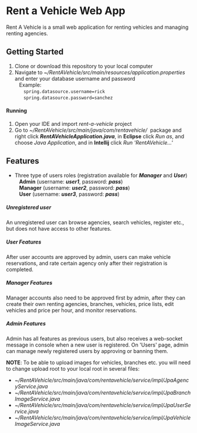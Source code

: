 # Rent a Vehicle Web App

Rent A Vehicle is a small web application for renting vehicles and managing renting agencies.

## Getting Started

1. Clone or download this repository to your local computer
2. Navigate to _~/RentAVehicle/src/main/resources/application.properties_ and enter your database username and password  
&nbsp;&nbsp;&nbsp;Example:    
&nbsp;&nbsp;&nbsp;&nbsp;&nbsp;&nbsp;`spring.datasource.username=rick`  
&nbsp;&nbsp;&nbsp;&nbsp;&nbsp;&nbsp;`spring.datasource.password=sanchez`


#### Running

1. Open your IDE and import _rent-a-vehicle_ project
2. Go to _~/RentAVehicle/src/main/java/com/rentavehicle/_ &nbsp;package and right click **_RentAVehicleApplication.java_**,
 in **Eclipse** click _Run as_, and choose _Java Application_, and in **Intellij** click _Run 'RentAVehicle...'_  


## Features

* Three type of users roles (registration available for **_Manager_** and **_User_**)  
&nbsp;&nbsp;&nbsp;**Admin** (username: **_user1_**, password: **_pass_**)  
&nbsp;&nbsp;&nbsp;**Manager** (username: **_user2_**, password: **_pass_**)  
&nbsp;&nbsp;&nbsp;**User** (username: **_user3_**, password: **_pass_**)  

##### Unregistered user

An unregistered user can browse agencies, search vehicles, register etc., but does not have access to
other features.

##### User Features

After user accounts are approved by admin, users can make vehicle reservations, 
and rate certain agency only after their registration is completed.

##### Manager Features
Manager accounts also need to be approved first by admin, after they can create their own renting agencies, 
branches, vehicles, price lists, edit vehicles and price per hour, and monitor reservations.  

##### Admin Features
Admin has all features as previous users, but also receives a web-socket message in console when a new user is registered. 
On 'Users' page, admin can manage newly registered users by approving or banning them.

**NOTE**: To be able to upload images for vehicles, branches etc. you will need to change upload root to your local root in several files:  
* _~/RentAVehicle/src/main/java/com/rentavehicle/service/impl/JpaAgencyService.java_
* _~/RentAVehicle/src/main/java/com/rentavehicle/service/impl/JpaBranchImageService.java_
* _~/RentAVehicle/src/main/java/com/rentavehicle/service/impl/JpaUserService.java_
* _~/RentAVehicle/src/main/java/com/rentavehicle/service/impl/JpaVehicleImageService.java_
